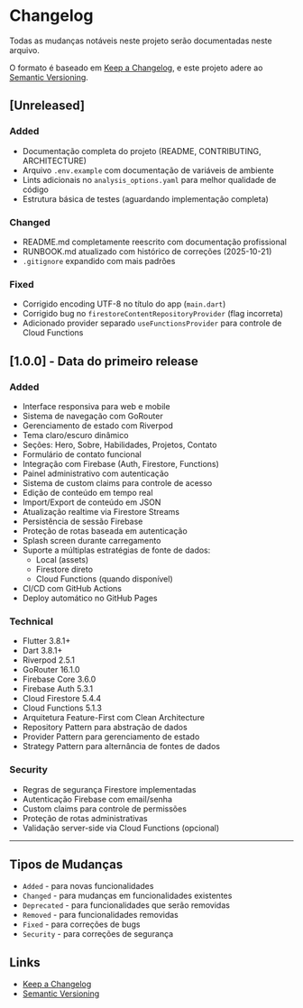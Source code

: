 # Changelog

Todas as mudanças notáveis neste projeto serão documentadas neste arquivo.

O formato é baseado em [Keep a Changelog](https://keepachangelog.com/pt-BR/1.0.0/),
e este projeto adere ao [Semantic Versioning](https://semver.org/lang/pt-BR/).

## [Unreleased]

### Added
- Documentação completa do projeto (README, CONTRIBUTING, ARCHITECTURE)
- Arquivo `.env.example` com documentação de variáveis de ambiente
- Lints adicionais no `analysis_options.yaml` para melhor qualidade de código
- Estrutura básica de testes (aguardando implementação completa)

### Changed
- README.md completamente reescrito com documentação profissional
- RUNBOOK.md atualizado com histórico de correções (2025-10-21)
- `.gitignore` expandido com mais padrões

### Fixed
- Corrigido encoding UTF-8 no título do app (`main.dart`)
- Corrigido bug no `firestoreContentRepositoryProvider` (flag incorreta)
- Adicionado provider separado `useFunctionsProvider` para controle de Cloud Functions

## [1.0.0] - Data do primeiro release

### Added
- Interface responsiva para web e mobile
- Sistema de navegação com GoRouter
- Gerenciamento de estado com Riverpod
- Tema claro/escuro dinâmico
- Seções: Hero, Sobre, Habilidades, Projetos, Contato
- Formulário de contato funcional
- Integração com Firebase (Auth, Firestore, Functions)
- Painel administrativo com autenticação
- Sistema de custom claims para controle de acesso
- Edição de conteúdo em tempo real
- Import/Export de conteúdo em JSON
- Atualização realtime via Firestore Streams
- Persistência de sessão Firebase
- Proteção de rotas baseada em autenticação
- Splash screen durante carregamento
- Suporte a múltiplas estratégias de fonte de dados:
  - Local (assets)
  - Firestore direto
  - Cloud Functions (quando disponível)
- CI/CD com GitHub Actions
- Deploy automático no GitHub Pages

### Technical
- Flutter 3.8.1+
- Dart 3.8.1+
- Riverpod 2.5.1
- GoRouter 16.1.0
- Firebase Core 3.6.0
- Firebase Auth 5.3.1
- Cloud Firestore 5.4.4
- Cloud Functions 5.1.3
- Arquitetura Feature-First com Clean Architecture
- Repository Pattern para abstração de dados
- Provider Pattern para gerenciamento de estado
- Strategy Pattern para alternância de fontes de dados

### Security
- Regras de segurança Firestore implementadas
- Autenticação Firebase com email/senha
- Custom claims para controle de permissões
- Proteção de rotas administrativas
- Validação server-side via Cloud Functions (opcional)

---

## Tipos de Mudanças

- `Added` - para novas funcionalidades
- `Changed` - para mudanças em funcionalidades existentes
- `Deprecated` - para funcionalidades que serão removidas
- `Removed` - para funcionalidades removidas
- `Fixed` - para correções de bugs
- `Security` - para correções de segurança

## Links

- [Keep a Changelog](https://keepachangelog.com/pt-BR/1.0.0/)
- [Semantic Versioning](https://semver.org/lang/pt-BR/)
